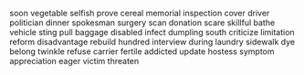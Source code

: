 soon
vegetable
selfish
prove
cereal
memorial
inspection
cover
driver
politician
dinner
spokesman
surgery
scan
donation
scare
skillful
bathe
vehicle
sting
pull
baggage
disabled
infect
dumpling
south
criticize
limitation
reform
disadvantage
rebuild
hundred
interview
during
laundry
sidewalk
dye
belong
twinkle
refuse
carrier
fertile
addicted
update
hostess
symptom
appreciation
eager
victim
threaten